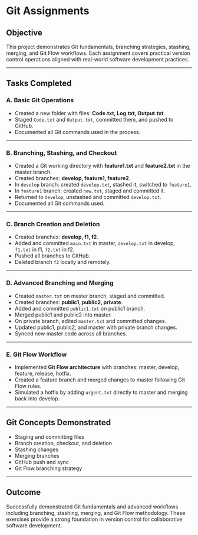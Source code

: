 # Git Assignments

## Objective
This project demonstrates Git fundamentals, branching strategies, stashing, merging, and Git Flow workflows. Each assignment covers practical version control operations aligned with real-world software development practices.

---

## Tasks Completed

### A. Basic Git Operations
- Created a new folder with files: **Code.txt, Log.txt, Output.txt**.  
- Staged `Code.txt` and `Output.txt`, committed them, and pushed to GitHub.  
- Documented all Git commands used in the process.  

---

### B. Branching, Stashing, and Checkout
- Created a Git working directory with **feature1.txt** and **feature2.txt** in the master branch.  
- Created branches: **develop, feature1, feature2**.  
- In `develop` branch: created `develop.txt`, stashed it, switched to `feature1`.  
- In `feature1` branch: created `new.txt`, staged and committed it.  
- Returned to `develop`, unstashed and committed `develop.txt`.  
- Documented all Git commands used.  

---

### C. Branch Creation and Deletion
- Created branches: **develop, f1, f2**.  
- Added and committed `main.txt` in master, `develop.txt` in develop, `f1.txt` in f1, `f2.txt` in f2.  
- Pushed all branches to GitHub.  
- Deleted branch `f2` locally and remotely.  

---

### D. Advanced Branching and Merging
- Created `master.txt` on master branch, staged and committed.  
- Created branches: **public1, public2, private**.  
- Added and committed `public1.txt` on public1 branch.  
- Merged public1 and public2 into master.  
- On private branch, edited `master.txt` and committed changes.  
- Updated public1, public2, and master with private branch changes.  
- Synced new master code across all branches.  

---

### E. Git Flow Workflow
- Implemented **Git Flow architecture** with branches: master, develop, feature, release, hotfix.  
- Created a feature branch and merged changes to master following Git Flow rules.  
- Simulated a hotfix by adding `urgent.txt` directly to master and merging back into develop.  

---

## Git Concepts Demonstrated
- Staging and committing files  
- Branch creation, checkout, and deletion  
- Stashing changes  
- Merging branches  
- GitHub push and sync  
- Git Flow branching strategy  

---

## Outcome
Successfully demonstrated Git fundamentals and advanced workflows including branching, stashing, merging, and Git Flow methodology. These exercises provide a strong foundation in version control for collaborative software development.  
